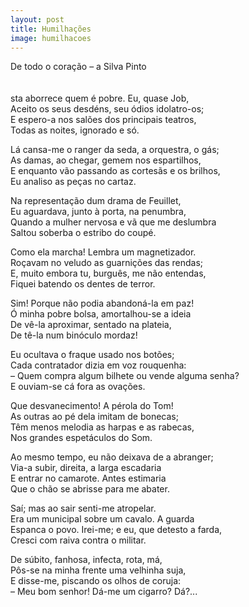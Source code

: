 ```yaml
---
layout: post
title: Humilhações
image: humilhacoes
---
```

De todo o coração – a Silva Pinto  
<br/><br/>
<span class="caps" alt="E"></span>sta aborrece quem é pobre. Eu, quase Job,  
Aceito os seus desdéns, seu ódios idolatro-os;  
E espero-a nos salões dos principais teatros,  
Todas as noites, ignorado e só.  

Lá cansa-me o ranger da seda, a orquestra, o gás;  
As damas, ao chegar, gemem nos espartilhos,  
E enquanto vão passando as cortesãs e os brilhos,  
Eu analiso as peças no cartaz.  

Na representação dum drama de Feuillet,  
Eu aguardava, junto à porta, na penumbra,  
Quando a mulher nervosa e vã que me deslumbra  
Saltou soberba o estribo do coupé.  

Como ela marcha! Lembra um magnetizador.  
Roçavam no veludo as guarnições das rendas;  
E, muito embora tu, burguês, me não entendas,  
Fiquei batendo os dentes de terror.  

Sim! Porque não podia abandoná-la em paz!  
Ó minha pobre bolsa, amortalhou-se a ideia  
De vê-la aproximar, sentado na plateia,  
De tê-la num binóculo mordaz!  

Eu ocultava o fraque usado nos botões;  
Cada contratador dizia em voz rouquenha:  
– Quem compra algum bilhete ou vende alguma senha?  
E ouviam-se cá fora as ovações.  

Que desvanecimento! A pérola do Tom!  
As outras ao pé dela imitam de bonecas;  
Têm menos melodia as harpas e as rabecas,  
Nos grandes espetáculos do Som.  

Ao mesmo tempo, eu não deixava de a abranger;  
Via-a subir, direita, a larga escadaria  
E entrar no camarote. Antes estimaria  
Que o chão se abrisse para me abater.  

Saí; mas ao sair senti-me atropelar.  
Era um municipal sobre um cavalo. A guarda  
Espanca o povo. Irei-me; e eu, que detesto a farda,  
Cresci com raiva contra o militar.  

De súbito, fanhosa, infecta, rota, má,  
Pôs-se na minha frente uma velhinha suja,  
E disse-me, piscando os olhos de coruja:  
– Meu bom senhor! Dá-me um cigarro? Dá?...  

